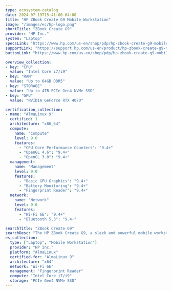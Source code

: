 ```yaml
---
type: ecosystem-catalog
date: 2024-07-19T15:41:00-04:00
title: "HP ZBook Create G9 Mobile Workstation"
image: "/images/ec/hp-logo.png"
shortTitle: "ZBook Create G9"
provider: "HP Inc."
system: "Laptop"
specsLink: "https://www.hp.com/us-en/shop/pdp/hp-zbook-create-g9-mobile-workstation-pc"
supportLink: "https://support.hp.com/us-en/product/hp-zbook-create-g9-mobile-workstation-pc/41559666"
buttonLink: "https://www.hp.com/us-en/shop/pdp/hp-zbook-create-g9-mobile-workstation-pc"

overview_collection:
- key: "CPU"
  value: "Intel Core i7/i9"
- key: "RAM"
  value: "Up to 64GB DDR5"
- key: "STORAGE"
  value: "Up to 4TB PCIe Gen4 NVMe SSD"
- key: "GPU"
  value: "NVIDIA GeForce RTX 4070"

certification_collection:
- name: "AlmaLinux 9"
  certified: 1
  architecture: "x86_64"
  compute:
    name: "Compute"
    level: 9.0
    features:
      - "CPU Core Performance Counters": "9.4+"
      - "OpenGL 4.6": "9.4+"
      - "OpenCL 3.0": "9.4+" 
  management:
    name: "Management"
    level: 9.0
    features:
      - "Basic GPU Graphics": "9.4+"
      - "Battery Monitoring": "9.4+"
      - "Fingerprint Reader": "9.4+"
  network:
    name: "Network"
    level: 9.0
    features:
      - "Wi-Fi 6E": "9.4+"
      - "Bluetooth 5.3": "9.4+"

searchTitle: "ZBook Create G9"
searchDesc: "The HP ZBook Create G9, a sleek and powerful mobile workstation designed for creative professionals."
es_collection: 
  type: ["Laptop", "Mobile Workstation"]
  provider: "HP Inc."
  platform: "AlmaLinux"
  certified-for: "AlmaLinux 9"
  architecture: "x64"
  network: "Wi-Fi 6E"
  management: "Fingerprint Reader"
  compute: "Intel Core i7/i9"
  storage: "PCIe Gen4 NVMe SSD"
---
```

